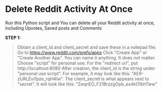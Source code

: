 # Delete Reddit Activity At Once
Run this Python script and You can delete all your Reddit activity at once, including Upvotes, Saved posts and Comments

**STEP 1:**
> Obtain a client_id and client_secret and save these in a notepad file:
> Go to https://www.reddit.com/prefs/apps
> Click "Create App" or "Create Another App".
> You can name it anything. It does not matter.
> Choose "script" for personal use.
> For the "redirect uri", put http://localhost:8080
> After creation, the client_id is the string under "personal use script". For example, it may look like this: "AE9-zURLEvI1pze_rqH4Iw".
> The client_secret is what appears next to "secret". It will look like this: "ZeqnEO_F21BrzzgOpb_es4kOfbhTww"
